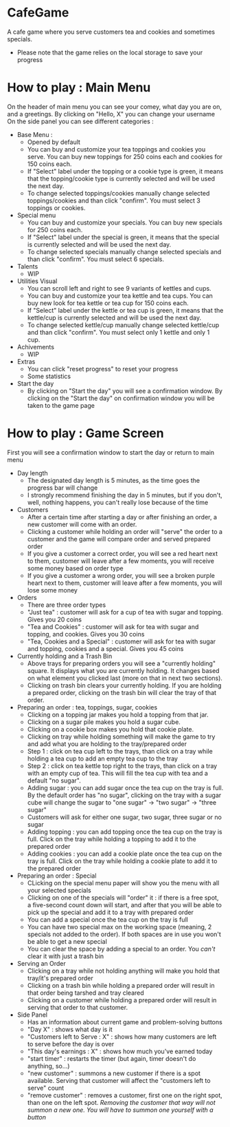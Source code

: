 # CafeGame
A cafe game where you serve customers tea and cookies and sometimes specials.
* Please note that the game relies on the local storage to save your progress

# How to play : Main Menu
On the header of main menu you can see your comey, what day you are on, and a greetings. By clicking on "Hello, X" you can change your username
On the side panel you can see different categories : 
* Base Menu :
  - Opened by default
  - You can buy and customize your tea toppings and cookies you serve. You can buy new toppings for 250 coins each and cookies for 150 coins each.
  - If "Select" label under the topping or a cookie type is green, it means that the topping/cookie type is currently selected and will be used the next day.
  - To change selected toppings/cookies manually change selected toppings/cookies and than click "confirm". You must select 3 toppings or cookies.
* Special menu
  - You can buy and customize your specials. You can buy new specials for 250 coins each.
  - If "Select" label under the special is green, it means that the special is currently selected and will be used the next day.
  - To change selected specials manually change selected specials and than click "confirm". You must select 6 specials.
* Talents
  - WIP
* Utilities Visual
  - You can scroll left and right to see 9 variants of kettles and cups.
  - You can buy and customize your tea kettle and tea cups. You can buy new look for tea kettle or tea cup for 150 coins each.
  - If "Select" label under the kettle or tea cup is green, it means that the kettle/cup is currently selected and will be used the next day.
  - To change selected kettle/cup manually change selected kettle/cup and than click "confirm". You must select only 1 kettle and only 1 cup.
* Achivements
  - WIP
* Extras
  - You can click "reset progress" to reset your progress
  - Some statistics
* Start the day
  - By clicking on "Start the day" you will see a confirmation window. By clicking on the "Start the day" on confirmation window you will be taken to the game page
 
# How to play : Game Screen
First you will see a confirmation window to start the day or return to main menu

* Day length
  - The designated day length is 5 minutes, as the time goes the progress bar will change
  - I strongly recommend finishing the day in 5 minutes, but if you don't, well, nothing happens, you can't really lose because of the time
* Customers
  - After a certain time after starting a day or after finishing an order, a new customer will come with an order.
  - Clicking a customer while holding an order will "serve" the order to a customer and the game will compare order and served prepared order
  - If you give a customer a correct order, you will see a red heart next to them, customer will leave after a few moments, you will receive some money based on order type
  - If you give a customer a wrong order, you will see a broken purple heart next to them, customer will leave after a few moments, you will lose some money
* Orders
  - There are three order types
  - "Just tea" : customer will ask for a cup of tea with sugar and topping. Gives you 20 coins
  - "Tea and Cookies" : customer will ask for tea with sugar and topping, and cookies. Gives you 30 coins
  - "Tea, Cookies and a Special" : customer will ask for tea with sugar and topping, cookies and a special. Gives you 45 coins
* Currently holding and a Trash Bin
  - Above trays for preparing orders you will see a "currently holding" square. It displays what you are currently holding. It changes based on what element you clicked last (more on that in next two sections).
  - Clicking on trash bin clears your currently holding. If you are holding a prepared order, clicking on the trash bin will clear the tray of that order.
* Preparing an order : tea, toppings, sugar, cookies
  - Clicking on a topping jar makes you hold a topping from that jar.
  - Clicking on a sugar pile makes you hold a sugar cube.
  - Clicking on a cookie box makes you hold that cookie plate.
  - Clicking on tray while holding something will make the game to try and add what you are holding to the tray/prepared order
  - Step 1 : click on tea cup left to the trays, than click on a tray while holding a tea cup to add an empty tea cup to the tray
  - Step 2 : click on tea kettle top right to the trays, than click on a tray with an empty cup of tea. This will fill the tea cup with tea and a default "no sugar".
  - Adding sugar : you can add sugar once the tea cup on the tray is full. By the default order has "no sugar", clicking on the tray with a sugar cube will change the sugar to "one sugar" -> "two sugar" -> "three sugar"
  - Customers will ask for either one sugar, two sugar, three sugar or no sugar
  - Adding topping : you can add topping once the tea cup on the tray is full. Click on the tray while holding a topping to add it to the prepared order
  - Adding cookies : you can add a cookie plate once the tea cup on the tray is full. Click on the tray while holding a cookie plate to add it to the prepared order
* Preparing an order : Special
  - CLicking on the special menu paper will show you the menu with all your selected specials
  - Clicking on one of the specials will "order" it : if there is a free spot, a five-second count down will start, and after that you will be able to pick up the special and add it to a tray with prepared order
  - You can add a special once the tea cup on the tray is full
  - You can have two special max on the working space (meaning, 2 specials not added to the order). If both spaces are in use you won't be able to get a new special
  - You can clear the space by adding a special to an order. You _can't_ clear it with just a trash bin
* Serving an Order
  - Clicking on a tray while not holding anything will make you hold that tray/it's prepared order
  - Clicking on a trash bin while holding a prepared order will result in that order being tarshed and tray cleared
  - Clicking on a customer while holding a prepared order will result in serving that order to that customer.
* Side Panel
  - Has an information about current game and problem-solving buttons
  - "Day X" : shows what day is it
  - "Customers left to Serve : X" : shows how many customers are left to serve before the day is over
  - "This day's earnings : X" : shows how much you've earned today
  - "start timer" : restarts the timer (but again, timer doesn't do anything, so...)
  - "new customer" : summons a new customer if there is a spot available. Serving that customer will affect the "customers left to serve" count
  - "remove customer" : removes a customer, first one on the right spot, than one on the left spot. *Removing the customer that way will not summon a new one. You will have to summon one yourself with a button*
